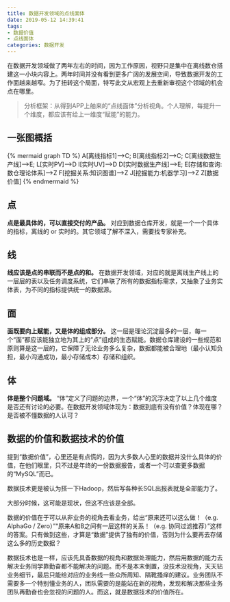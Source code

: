 ```yaml
---
title: 数据开发领域的点线面体
date: 2019-05-12 14:39:41
tags: 
- 数据价值 
- 点线面体
categories: 数据开发
---
```


在数据开发领域做了两年左右的时间，因为工作原因，视野只是集中在离线数仓搭建这一小块内容上。两年时间并没有看到更多广阔的发展空间，导致数据开发的工作面越来越窄。为了扭转这个局面，特写此文从宏观上去重新审视这个领域的机会点在哪里。
>分析框架：从得到APP上舶来的“点线面体”分析视角。个人理解，每提升一个维度，都应该有给上一维度“赋能”的能力。

## 一张图概括
{% mermaid graph TD %}
    A[离线指标1]-->C;
    B[离线指标2]-->C;
    C[离线数据生产线]-->E;
    L[实时PV]-->D
    I[实时UV]-->D
    D[实时数据生产线]-->E;
    E[存储和查询: 数仓理论体系]-->Z
    F[挖掘关系:知识图谱]-->Z
    J[挖掘能力:机器学习]-->Z
    Z[数据价值]
{% endmermaid %}

## 点
**点是最具体的，可以直接交付的产品。** 对应到数据仓库开发，就是一个一个具体的指标，离线的 or 实时的。其它领域了解不深入，需要找专家补充。
## 线
**线应该是点的串联而不是点的和。** 在数据开发领域，对应的就是离线生产线上的一层层的表以及任务调度系统，它们串联了所有的数据指标需求，又抽象了业务实体表，为不同的指标提供统一的数据源。
## 面
**面既要向上赋能，又是体的组成部分。** 这一层是理论沉淀最多的一层，每一个“面”都应该能独立地为其上的“点”组成的生态赋能。数据仓库建设的一些规范和原则算是这一层的，它保障了无论业务多么复杂，数据都能被合理地（最小认知负担，最小沟通成功，最小存储成本）存储和组织。
## 体
**体是整个问题域。** “体”定义了问题的边界，一个“体”的沉浮决定了以上几个维度是否还有讨论的必要。在数据开发领域体现为：数据到底有没有价值？体现在哪？是否被不懂数据的人认可？

## 数据的价值和数据技术的价值
提到“数据价值”，心里还是有点慌的，因为大多数人心里的数据并没什么具体的价值，在他们眼里，只不过是年终的一份数据报告，或者一个可以查更多数据的“MySQL”而已。

数据技术更是被认为搭一下Hadoop，然后写各种长SQL出报表就是全部能力了。

大部分时候，这可能是现状，但这不应该是全部。

数据的价值在于可以从非业务的视角去看业务，给出“原来还可以这么做！（e.g. AlphaGo / Zero）”“原来A和B之间有一层这样的关系！（e.g. 协同过滤推荐）”这样的答案。只有做到这些，才算是“数据”提供了独有的价值，否则为什么要再去存储这么多的历史数据？

数据技术也是一样，应该先具备数据的视角和数据处理能力，然后用数据的能力去解决业务同学靠勤奋都不能解决的问题。而不是本末倒置，没技术没视角，天天钻业务细节，最后只能给对应的业务线一些众所周知、隔靴搔痒的建议。业务团队不需要多一个特别懂业务的人，团队需要的是能站在新的视角，发现和解决那些业务团队再勤奋也会忽视的问题的人。而这，就是数据技术的价值所在。


